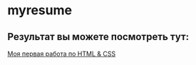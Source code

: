 # myresume

## Результат вы можете посмотреть тут:

[Моя первая работа по HTML & CSS](https://lenatormina.github.io/myresume/)
